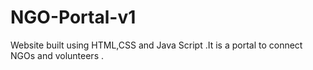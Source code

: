 # NGO-Portal-v1
Website built using HTML,CSS and Java Script .It is a portal to connect NGOs and volunteers .

